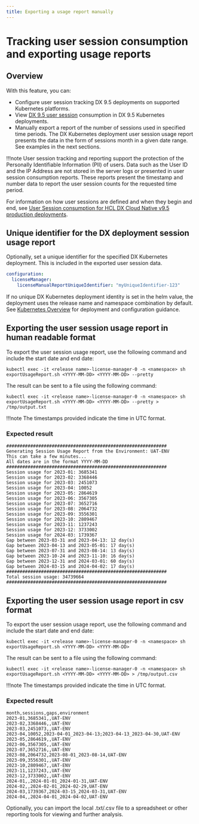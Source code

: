 ```yaml
---
title: Exporting a usage report manually
---
```

# Tracking user session consumption and exporting usage reports 

## Overview

With this feature, you can:

- Configure user session tracking DX 9.5 deployments on supported Kubernetes platforms.
- View [DX 9.5 user session](entitlement_checks_scenarios.md#how-to-monitor-user-session-consumption-for-hcl-dx-cloud-native-v95-production-deployments) consumption in DX 9.5 Kubernetes deployments.
- Manually export a report of the number of sessions used in specified time periods. The DX Kubernetes deployment user session usage report presents the data in the form of sessions month in a given date range. See examples in the next sections. 

!!!note
    User session tracking and reporting support the protection of the Personally Identifiable Information (PII) of users. Data such as the User ID and the IP Address are not stored in the server logs or presented in user session consumption reports. These reports present the timestamp and number data to report the user session counts for the requested time period. 

For information on how user sessions are defined and when they begin and end, see [User Session consumption for HCL DX Cloud Native v9.5 production deployments](entitlement_checks_scenarios.md#how-to-monitor-user-session-consumption-for-hcl-dx-cloud-native-v95-production-deployments).

## Unique identifier for the DX deployment session usage report

Optionally, set a unique identifier for the specified DX Kubernetes deployment. This is included in the exported user session data.

```yaml
configuration:
  licenseManager:
    licenseManualReportUniqueIdentifier: "myUniqueIdentifier-123"
```

If no unique DX Kubernetes deployment identity is set in the helm value, the deployment uses the release name and namespace combination by default. See [Kubernetes Overview](../../../../get_started/plan_deployment/container_deployment/index.md) for deployment and configuration guidance. 

## Exporting the user session usage report in human readable format

To export the user session usage report, use the following command and include the start date and end date:

```
kubectl exec -it <release name>-license-manager-0 -n <namespace> sh exportUsageReport.sh <YYYY-MM-DD> <YYYY-MM-DD> --pretty
```

The result can be sent to a file using the following command:

```
kubectl exec -it <release name>-license-manager-0 -n <namespace> sh exportUsageReport.sh <YYYY-MM-DD> <YYYY-MM-DD> --pretty > /tmp/output.txt
```
!!!note
    The timestamps provided indicate the time in UTC format.

### Expected result

```
############################################################
Generating Session Usage Report from the Environment: UAT-ENV
This can take a few minutes...
All dates are in the format YYYY-MM-DD
############################################################
Session usage for 2023-01: 3685341
Session usage for 2023-02: 3368446
Session usage for 2023-03: 2451073
Session usage for 2023-04: 10052
Session usage for 2023-05: 2864619
Session usage for 2023-06: 3567305
Session usage for 2023-07: 3652716
Session usage for 2023-08: 2064732
Session usage for 2023-09: 3556301
Session usage for 2023-10: 2809467
Session usage for 2023-11: 1237243
Session usage for 2023-12: 3733002
Session usage for 2024-03: 1739367
Gap between 2023-03-31 and 2023-04-13: 12 day(s)
Gap between 2023-04-13 and 2023-05-01: 17 day(s)
Gap between 2023-07-31 and 2023-08-14: 13 day(s)
Gap between 2023-10-24 and 2023-11-10: 16 day(s)
Gap between 2023-12-31 and 2024-03-01: 60 day(s)
Gap between 2024-03-15 and 2024-04-02: 17 day(s)
############################################################
Total session usage: 34739664
############################################################
```

## Exporting the user session usage report in csv format

To export the user session usage report, use the following command and include the start date and end date:

```
kubectl exec -it <release name>-license-manager-0 -n <namespace> sh exportUsageReport.sh <YYYY-MM-DD> <YYYY-MM-DD>
```

The result can be sent to a file using the following command:

```
kubectl exec -it <release name>-license-manager-0 -n <namespace> sh exportUsageReport.sh <YYYY-MM-DD> <YYYY-MM-DD> > /tmp/output.csv
```
!!!note
    The timestamps provided indicate the time in UTC format.

### Expected result

```
month,sessions,gaps,environment
2023-01,3685341,,UAT-ENV
2023-02,3368446,,UAT-ENV
2023-03,2451073,,UAT-ENV
2023-04,10052,2023-04-01_2023-04-13;2023-04-13_2023-04-30,UAT-ENV
2023-05,2864619,,UAT-ENV
2023-06,3567305,,UAT-ENV
2023-07,3652716,,UAT-ENV
2023-08,2064732,2023-08-01_2023-08-14,UAT-ENV
2023-09,3556301,,UAT-ENV
2023-10,2809467,,UAT-ENV
2023-11,1237243,,UAT-ENV
2023-12,3733002,,UAT-ENV
2024-01,,2024-01-01_2024-01-31,UAT-ENV
2024-02,,2024-02-01_2024-02-29,UAT-ENV
2024-03,1739367,2024-03-15_2024-03-31,UAT-ENV
2024-04,,2024-04-01_2024-04-02,UAT-ENV
```

Optionally, you can import the local .txt/.csv file to a spreadsheet or other reporting tools for viewing and further analysis.


